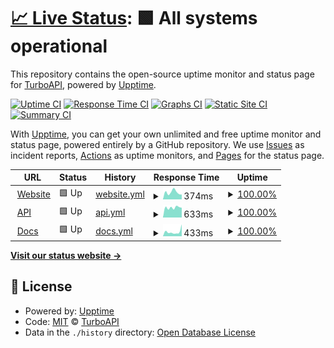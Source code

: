 # [📈 Live Status](https://status.turboapi.dev): <!--live status--> **🟩 All systems operational**

This repository contains the open-source uptime monitor and status page for [TurboAPI](https://turboapi.dev), powered by [Upptime](https://github.com/upptime/upptime).

[![Uptime CI](https://github.com/koj-co/upptime/workflows/Uptime%20CI/badge.svg)](https://github.com/koj-co/upptime/actions?query=workflow%3A%22Uptime+CI%22)
[![Response Time CI](https://github.com/koj-co/upptime/workflows/Response%20Time%20CI/badge.svg)](https://github.com/koj-co/upptime/actions?query=workflow%3A%22Response+Time+CI%22)
[![Graphs CI](https://github.com/koj-co/upptime/workflows/Graphs%20CI/badge.svg)](https://github.com/koj-co/upptime/actions?query=workflow%3A%22Graphs+CI%22)
[![Static Site CI](https://github.com/koj-co/upptime/workflows/Static%20Site%20CI/badge.svg)](https://github.com/koj-co/upptime/actions?query=workflow%3A%22Static+Site+CI%22)
[![Summary CI](https://github.com/koj-co/upptime/workflows/Summary%20CI/badge.svg)](https://github.com/koj-co/upptime/actions?query=workflow%3A%22Summary+CI%22)

With [Upptime](https://upptime.js.org), you can get your own unlimited and free uptime monitor and status page, powered entirely by a GitHub repository. We use [Issues](https://github.com/turboapi/status/issues) as incident reports, [Actions](https://github.com/turboapi/status/actions) as uptime monitors, and [Pages](https://status.turboapi.dev) for the status page.

<!--start: status pages-->
<!-- This summary is generated by Upptime (https://github.com/upptime/upptime) -->
<!-- Do not edit this manually, your changes will be overwritten -->
<!-- prettier-ignore -->
| URL | Status | History | Response Time | Uptime |
| --- | ------ | ------- | ------------- | ------ |
| <img alt="" src="https://favicons.githubusercontent.com/turboapi.dev" height="13"> [Website](https://turboapi.dev) | 🟩 Up | [website.yml](https://github.com/turboapi/status/commits/HEAD/history/website.yml) | <details><summary><img alt="Response time graph" src="./graphs/website/response-time-week.png" height="20"> 374ms</summary><br><a href="https://status.turboapi.dev/history/website"><img alt="Response time 274" src="https://img.shields.io/endpoint?url=https%3A%2F%2Fraw.githubusercontent.com%2Fturboapi%2Fstatus%2FHEAD%2Fapi%2Fwebsite%2Fresponse-time.json"></a><br><a href="https://status.turboapi.dev/history/website"><img alt="24-hour response time 1357" src="https://img.shields.io/endpoint?url=https%3A%2F%2Fraw.githubusercontent.com%2Fturboapi%2Fstatus%2FHEAD%2Fapi%2Fwebsite%2Fresponse-time-day.json"></a><br><a href="https://status.turboapi.dev/history/website"><img alt="7-day response time 374" src="https://img.shields.io/endpoint?url=https%3A%2F%2Fraw.githubusercontent.com%2Fturboapi%2Fstatus%2FHEAD%2Fapi%2Fwebsite%2Fresponse-time-week.json"></a><br><a href="https://status.turboapi.dev/history/website"><img alt="30-day response time 402" src="https://img.shields.io/endpoint?url=https%3A%2F%2Fraw.githubusercontent.com%2Fturboapi%2Fstatus%2FHEAD%2Fapi%2Fwebsite%2Fresponse-time-month.json"></a><br><a href="https://status.turboapi.dev/history/website"><img alt="1-year response time 276" src="https://img.shields.io/endpoint?url=https%3A%2F%2Fraw.githubusercontent.com%2Fturboapi%2Fstatus%2FHEAD%2Fapi%2Fwebsite%2Fresponse-time-year.json"></a></details> | <details><summary><a href="https://status.turboapi.dev/history/website">100.00%</a></summary><a href="https://status.turboapi.dev/history/website"><img alt="All-time uptime 99.98%" src="https://img.shields.io/endpoint?url=https%3A%2F%2Fraw.githubusercontent.com%2Fturboapi%2Fstatus%2FHEAD%2Fapi%2Fwebsite%2Fuptime.json"></a><br><a href="https://status.turboapi.dev/history/website"><img alt="24-hour uptime 100.00%" src="https://img.shields.io/endpoint?url=https%3A%2F%2Fraw.githubusercontent.com%2Fturboapi%2Fstatus%2FHEAD%2Fapi%2Fwebsite%2Fuptime-day.json"></a><br><a href="https://status.turboapi.dev/history/website"><img alt="7-day uptime 100.00%" src="https://img.shields.io/endpoint?url=https%3A%2F%2Fraw.githubusercontent.com%2Fturboapi%2Fstatus%2FHEAD%2Fapi%2Fwebsite%2Fuptime-week.json"></a><br><a href="https://status.turboapi.dev/history/website"><img alt="30-day uptime 100.00%" src="https://img.shields.io/endpoint?url=https%3A%2F%2Fraw.githubusercontent.com%2Fturboapi%2Fstatus%2FHEAD%2Fapi%2Fwebsite%2Fuptime-month.json"></a><br><a href="https://status.turboapi.dev/history/website"><img alt="1-year uptime 99.97%" src="https://img.shields.io/endpoint?url=https%3A%2F%2Fraw.githubusercontent.com%2Fturboapi%2Fstatus%2FHEAD%2Fapi%2Fwebsite%2Fuptime-year.json"></a></details>
| <img alt="" src="https://favicons.githubusercontent.com/api.turboapi.dev" height="13"> [API](https://api.turboapi.dev/v1/health) | 🟩 Up | [api.yml](https://github.com/turboapi/status/commits/HEAD/history/api.yml) | <details><summary><img alt="Response time graph" src="./graphs/api/response-time-week.png" height="20"> 633ms</summary><br><a href="https://status.turboapi.dev/history/api"><img alt="Response time 423" src="https://img.shields.io/endpoint?url=https%3A%2F%2Fraw.githubusercontent.com%2Fturboapi%2Fstatus%2FHEAD%2Fapi%2Fapi%2Fresponse-time.json"></a><br><a href="https://status.turboapi.dev/history/api"><img alt="24-hour response time 760" src="https://img.shields.io/endpoint?url=https%3A%2F%2Fraw.githubusercontent.com%2Fturboapi%2Fstatus%2FHEAD%2Fapi%2Fapi%2Fresponse-time-day.json"></a><br><a href="https://status.turboapi.dev/history/api"><img alt="7-day response time 633" src="https://img.shields.io/endpoint?url=https%3A%2F%2Fraw.githubusercontent.com%2Fturboapi%2Fstatus%2FHEAD%2Fapi%2Fapi%2Fresponse-time-week.json"></a><br><a href="https://status.turboapi.dev/history/api"><img alt="30-day response time 737" src="https://img.shields.io/endpoint?url=https%3A%2F%2Fraw.githubusercontent.com%2Fturboapi%2Fstatus%2FHEAD%2Fapi%2Fapi%2Fresponse-time-month.json"></a><br><a href="https://status.turboapi.dev/history/api"><img alt="1-year response time 459" src="https://img.shields.io/endpoint?url=https%3A%2F%2Fraw.githubusercontent.com%2Fturboapi%2Fstatus%2FHEAD%2Fapi%2Fapi%2Fresponse-time-year.json"></a></details> | <details><summary><a href="https://status.turboapi.dev/history/api">100.00%</a></summary><a href="https://status.turboapi.dev/history/api"><img alt="All-time uptime 97.40%" src="https://img.shields.io/endpoint?url=https%3A%2F%2Fraw.githubusercontent.com%2Fturboapi%2Fstatus%2FHEAD%2Fapi%2Fapi%2Fuptime.json"></a><br><a href="https://status.turboapi.dev/history/api"><img alt="24-hour uptime 100.00%" src="https://img.shields.io/endpoint?url=https%3A%2F%2Fraw.githubusercontent.com%2Fturboapi%2Fstatus%2FHEAD%2Fapi%2Fapi%2Fuptime-day.json"></a><br><a href="https://status.turboapi.dev/history/api"><img alt="7-day uptime 100.00%" src="https://img.shields.io/endpoint?url=https%3A%2F%2Fraw.githubusercontent.com%2Fturboapi%2Fstatus%2FHEAD%2Fapi%2Fapi%2Fuptime-week.json"></a><br><a href="https://status.turboapi.dev/history/api"><img alt="30-day uptime 99.96%" src="https://img.shields.io/endpoint?url=https%3A%2F%2Fraw.githubusercontent.com%2Fturboapi%2Fstatus%2FHEAD%2Fapi%2Fapi%2Fuptime-month.json"></a><br><a href="https://status.turboapi.dev/history/api"><img alt="1-year uptime 95.89%" src="https://img.shields.io/endpoint?url=https%3A%2F%2Fraw.githubusercontent.com%2Fturboapi%2Fstatus%2FHEAD%2Fapi%2Fapi%2Fuptime-year.json"></a></details>
| <img alt="" src="https://favicons.githubusercontent.com/docs.turboapi.dev" height="13"> [Docs](https://docs.turboapi.dev) | 🟩 Up | [docs.yml](https://github.com/turboapi/status/commits/HEAD/history/docs.yml) | <details><summary><img alt="Response time graph" src="./graphs/docs/response-time-week.png" height="20"> 433ms</summary><br><a href="https://status.turboapi.dev/history/docs"><img alt="Response time 285" src="https://img.shields.io/endpoint?url=https%3A%2F%2Fraw.githubusercontent.com%2Fturboapi%2Fstatus%2FHEAD%2Fapi%2Fdocs%2Fresponse-time.json"></a><br><a href="https://status.turboapi.dev/history/docs"><img alt="24-hour response time 947" src="https://img.shields.io/endpoint?url=https%3A%2F%2Fraw.githubusercontent.com%2Fturboapi%2Fstatus%2FHEAD%2Fapi%2Fdocs%2Fresponse-time-day.json"></a><br><a href="https://status.turboapi.dev/history/docs"><img alt="7-day response time 433" src="https://img.shields.io/endpoint?url=https%3A%2F%2Fraw.githubusercontent.com%2Fturboapi%2Fstatus%2FHEAD%2Fapi%2Fdocs%2Fresponse-time-week.json"></a><br><a href="https://status.turboapi.dev/history/docs"><img alt="30-day response time 408" src="https://img.shields.io/endpoint?url=https%3A%2F%2Fraw.githubusercontent.com%2Fturboapi%2Fstatus%2FHEAD%2Fapi%2Fdocs%2Fresponse-time-month.json"></a><br><a href="https://status.turboapi.dev/history/docs"><img alt="1-year response time 300" src="https://img.shields.io/endpoint?url=https%3A%2F%2Fraw.githubusercontent.com%2Fturboapi%2Fstatus%2FHEAD%2Fapi%2Fdocs%2Fresponse-time-year.json"></a></details> | <details><summary><a href="https://status.turboapi.dev/history/docs">100.00%</a></summary><a href="https://status.turboapi.dev/history/docs"><img alt="All-time uptime 99.96%" src="https://img.shields.io/endpoint?url=https%3A%2F%2Fraw.githubusercontent.com%2Fturboapi%2Fstatus%2FHEAD%2Fapi%2Fdocs%2Fuptime.json"></a><br><a href="https://status.turboapi.dev/history/docs"><img alt="24-hour uptime 100.00%" src="https://img.shields.io/endpoint?url=https%3A%2F%2Fraw.githubusercontent.com%2Fturboapi%2Fstatus%2FHEAD%2Fapi%2Fdocs%2Fuptime-day.json"></a><br><a href="https://status.turboapi.dev/history/docs"><img alt="7-day uptime 100.00%" src="https://img.shields.io/endpoint?url=https%3A%2F%2Fraw.githubusercontent.com%2Fturboapi%2Fstatus%2FHEAD%2Fapi%2Fdocs%2Fuptime-week.json"></a><br><a href="https://status.turboapi.dev/history/docs"><img alt="30-day uptime 99.44%" src="https://img.shields.io/endpoint?url=https%3A%2F%2Fraw.githubusercontent.com%2Fturboapi%2Fstatus%2FHEAD%2Fapi%2Fdocs%2Fuptime-month.json"></a><br><a href="https://status.turboapi.dev/history/docs"><img alt="1-year uptime 99.95%" src="https://img.shields.io/endpoint?url=https%3A%2F%2Fraw.githubusercontent.com%2Fturboapi%2Fstatus%2FHEAD%2Fapi%2Fdocs%2Fuptime-year.json"></a></details>

<!--end: status pages-->

[**Visit our status website →**](https://status.turboapi.dev)

## 📄 License

- Powered by: [Upptime](https://github.com/upptime/upptime)
- Code: [MIT](./LICENSE) © [TurboAPI](https://turboapi.dev)
- Data in the `./history` directory: [Open Database License](https://opendatacommons.org/licenses/odbl/1-0/)
